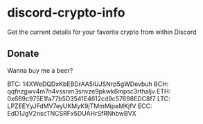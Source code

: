 # discord-crypto-info
Get the current details for your favorite crypto from within Discord

## Donate
Wanna buy me a beer?

BTC: 14XWeDQDxKbEBDrAA5iUJSNrp5gWDevbuh
BCH: qqfnzgwv4m7n4vssnm3snvze9pkwk6mpsc3rthaljv
ETH: 0x669c975E1fa77b5D3541E4612cd9c57698EDC8f7
LTC: LPZEEYyJFdMV7eyUKMyK9jTMmMipeMKjfV
ECC: EdD1JgV2nscTNCSRFx5DUAHrSfRNhbwBVX